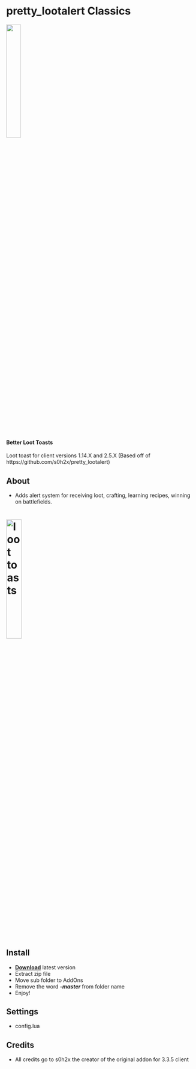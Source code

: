 # pretty_lootalert Classics
<p align="left">
<img src="https://user-images.githubusercontent.com/33549022/205725075-0e691e60-fc36-4163-84ad-4b687d1246bd.gif" width="27.8%"/>
</p>

<h4 align="left">Better Loot Toasts</h4>
<p align="left">
    Loot toast for client versions 1.14.X and 2.5.X (Based off of https://github.com/s0h2x/pretty_lootalert)
</p>

## About
- Adds alert system for receiving loot, crafting, learning recipes, winning on battlefields.
<h1 align="left">
  <img src="https://user-images.githubusercontent.com/33549022/205705619-37d58745-58c6-4caf-9e4a-e88161d1caf8.png" width="28.5%" alt="loot toasts">
</h1>

## Install
- **[Download](https://github.com/Lihvar/pretty_lootalert/archive/refs/heads/master.zip)** latest version
- Extract zip file
- Move sub folder to AddOns
- Remove the word ***-master*** from folder name
- Enjoy!

## Settings
- config.lua

## Credits
- All credits go to s0h2x the creator of the original addon for 3.3.5 client